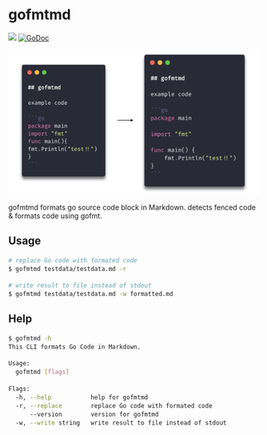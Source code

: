 # gofmtmd


<img src="https://img.shields.io/badge/go-v1.13-blue.svg"/> [![GoDoc](https://godoc.org/github.com/po3rin/gofmtmd?status.svg)](https://godoc.org/github.com/po3rin/gofmtmd)

<img src="image/cover.png"/>

gofmtmd formats go source code block in Markdown. detects fenced code & formats code using gofmt.


## Usage

```bash
# replace Go code with formated code
$ gofmtmd testdata/testdata.md -r

# write result to file instead of stdout
$ gofmtmd testdata/testdata.md -w formatted.md
```

## Help

```bash
$ gofmtmd -h
This CLI formats Go Code in Markdown.

Usage:
  gofmtmd [flags]

Flags:
  -h, --help           help for gofmtmd
  -r, --replace        replace Go code with formated code
      --version        version for gofmtmd
  -w, --write string   write result to file instead of stdout
```
